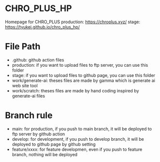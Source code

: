 # CHRO_PLUS_HP
Homepage for CHRO_PLUS
production: https://chroplus.xyz/
stage: https://tyukei.github.io/chro_plus_hp/

# File Path

- .github: github action files
- production: if you want to upload files to ftp server, you can use this folder
- stage: if you want to upload files to github page, you can use this folder
- work/generate-ai: theses files are made by gamma which is generate ai web site tool
- work/scratch: theses files are made by hand coding inspired by generate-ai files

# Branch rule

- main: for production, if you push to main branch, it will be deployed to ftp server by github action
- develop: for development, if you push to develop branch, it will be deployed to github page by github setting
- feature/xxxx: for feature developmen, even if you push to feature branch, nothing will be deployed


